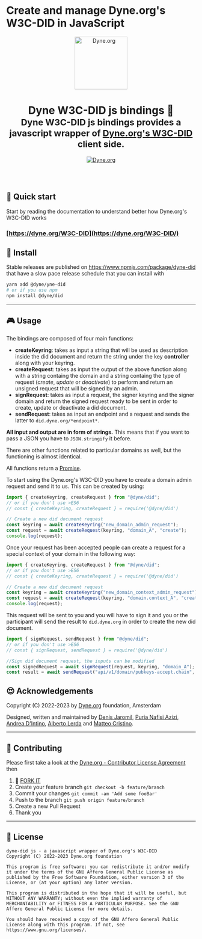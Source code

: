 # Create and manage Dyne.org's W3C-DID in JavaScript

<p align="center">
 <a href="https://dyne.org">
    <img src="https://files.dyne.org/software_by_dyne.png" height="140" alt="Dyne.org">
  </a>
</p>

<h1 align="center">
  Dyne W3C-DID js bindings 🧰</br>
  <sub>Dyne W3C-DID js bindings provides a javascript wrapper of <a href="https://github.com/dyne/W3C-DID">Dyne.org's W3C-DID</a> client side.</sub>
</h1>

<p align="center">
  <a href="https://dyne.org">
    <img src="https://img.shields.io/badge/%3C%2F%3E%20with%20%E2%9D%A4%20by-Dyne.org-blue.svg" alt="Dyne.org">
  </a>
</p>

<br><br>

## 🚀 Quick start

Start by reading the documentation to understand better how Dyne.org's W3C-DID works

### [https://dyne.org/W3C-DID](https://dyne.org/W3C-DID/)

## 💾 Install

Stable releases are published on https://www.npmjs.com/package/dyne-did that have a slow pace release schedule that you can install with

```bash
yarn add @dyne/yne-did
# or if you use npm
npm install @dyne/did
```

* * *

## 🎮 Usage

The bindings are composed of four main functions:

 - **createKeyring**: takes as input a string that will be used as description inside the did document and return the string under the key **controller** along with your keyring.
 - **createRequest**: takes as input the output of the above function along with a string containg the domain and a string containg the type of request (*create*, *update* or *deactivate*) to perform and return an unsigned request that will be signed by an admin.
 - **signRequest**: takes as input a request, the signer keyring and the signer domain and return the signed request ready to be sent in order to create, update or deactivate a did document.
 - **sendRequest**: takes as input an endpoint and a request and sends the latter to `did.dyne.org/*endpoint*`.

**All input and output are in form of strings.** This means that if you want to pass a JSON you have to `JSON.stringify` it before.

There are other functions related to particular domains as well, but the functioning is almost identical.

All functions return a [Promise](https://developer.mozilla.org/en-US/docs/Web/JavaScript/Reference/Global_Objects/Promise).

To start using the Dyne.org's W3C-DID you have to create a domain admin request and send it to us. This can be created by using:

```js
import { createKeyring, createRequest } from "@dyne/did";
// or if you don't use >ES6
// const { createKeyring, createRequest } = require('@dyne/did')

// Create a new did document request
const keyring = await createKeyring("new_domain_admin_request");
const request = await createRequest(keyring, "domain_A", "create");
console.log(request);
```

Once your request has been accepted people can create a request for a special context of your domain in the following way:
```js
import { createKeyring, createRequest } from "@dyne/did";
// or if you don't use >ES6
// const { createKeyring, createRequest } = require('@dyne/did')

// Create a new did document request
const keyring = await createKeyring("new_domain_context_admin_request");
const request = await createRequest(keyring, "domain.context_A", "create");
console.log(request);
```

This request will be sent to you and you will have to sign it and you or the participant will send the result to `did.dyne.org` in order to create the new did document.

```js
import { signRequest, sendRequest } from "@dyne/did";
// or if you don't use >ES6
// const { signRequest, sendRequest } = require('@dyne/did')

//Sign did document request, the inputs can be modified
const signedRequest = await signRequest(request, keyring, "domain_A");
const result = await sendRequest("api/v1/domain/pubkeys-accept.chain", signedRequest);
```


## 😍 Acknowledgements

Copyright (C) 2022-2023 by [Dyne.org](https://www.dyne.org) foundation, Amsterdam

Designed, written and maintained by [Denis Jaromil](https://jaromil.dyne.org), [Puria Nafisi Azizi](https://github.com/puria), [Andrea D'Intino](https://github.com/andrea-dintino), [Alberto Lerda](https://github.com/albertolerda) and [Matteo Cristino](https://github.com/matteo-cristino).

* * *

## 👤 Contributing

Please first take a look at the [Dyne.org - Contributor License Agreement](CONTRIBUTING.md) then

1.  🔀 [FORK IT](../../fork)
2.  Create your feature branch `git checkout -b feature/branch`
3.  Commit your changes `git commit -am 'Add some fooBar'`
4.  Push to the branch `git push origin feature/branch`
5.  Create a new Pull Request
6.  Thank you

* * *

## 💼 License

    dyne-did js - a javascript wrapper of Dyne.org's W3C-DID
    Copyright (C) 2022-2023 Dyne.org foundation

    This program is free software: you can redistribute it and/or modify it under the terms of the GNU Affero General Public License as published by the Free Software Foundation, either version 3 of the License, or (at your option) any later version.

    This program is distributed in the hope that it will be useful, but WITHOUT ANY WARRANTY; without even the implied warranty of MERCHANTABILITY or FITNESS FOR A PARTICULAR PURPOSE. See the GNU Affero General Public License for more details.

    You should have received a copy of the GNU Affero General Public License along with this program. If not, see https://www.gnu.org/licenses/.
